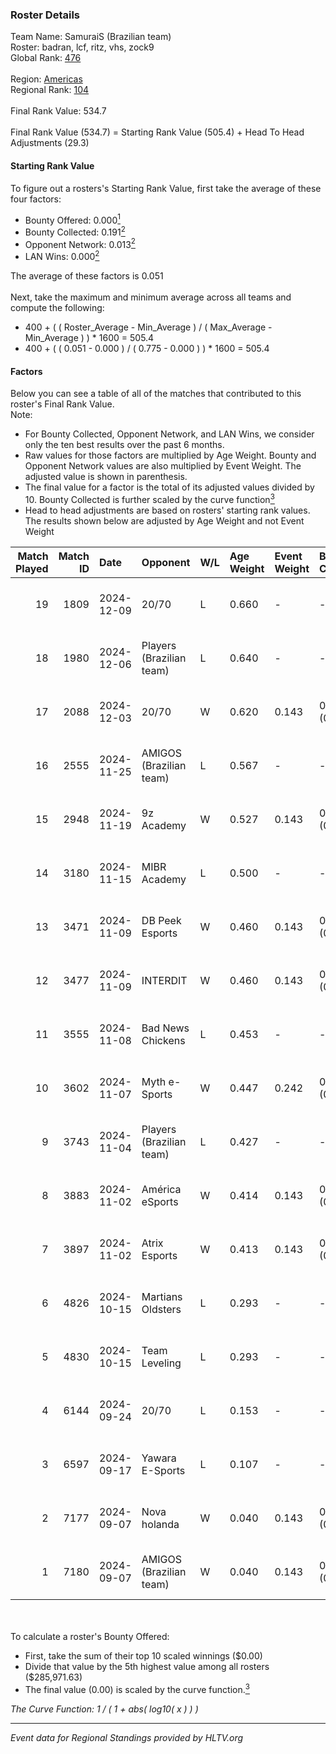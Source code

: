 ### Roster Details<br />
Team Name: SamuraiS (Brazilian team)<br />
Roster: badran, lcf, ritz, vhs, zock9<br />
Global Rank: [476](../../standings_global_2025_02_28.md)<br />
<br />
Region: [Americas]( ../../standings_americas_2025_02_28.md)<br />
Regional Rank: [104]( ../../standings_americas_2025_02_28.md)<br />
<br />
Final Rank Value:  534.7<br />
<br />
Final Rank Value (534.7) = Starting Rank Value (505.4) + Head To Head Adjustments (29.3)<br />

#### Starting Rank Value<br />
To figure out a rosters's Starting Rank Value, first take the average of these four factors:<br />
- Bounty Offered: 0.000[<sup>1</sup>](#table2)
- Bounty Collected: 0.191[<sup>2</sup>](#table1)
- Opponent Network: 0.013[<sup>2</sup>](#table1)
- LAN Wins: 0.000[<sup>2</sup>](#table1)

The average of these factors is 0.051<br />
<br />
Next, take the maximum and minimum average across all teams and compute the following:<br />
- 400 + ( ( Roster_Average - Min_Average ) / ( Max_Average - Min_Average ) ) * 1600 = 505.4
- 400 + ( ( 0.051 - 0.000 ) / ( 0.775 - 0.000 ) ) * 1600 = 505.4


#### Factors<br />
Below you can see a table of all of the matches that contributed to this roster's Final Rank Value.<br />
Note:<br />

- For Bounty Collected, Opponent Network, and LAN Wins, we consider only the ten best results over the past 6 months.
- Raw values for those factors are multiplied by Age Weight. Bounty and Opponent Network values are also multiplied by Event Weight. The adjusted value is shown in parenthesis.
- The final value for a factor is the total of its adjusted values divided by 10. Bounty Collected is further scaled by the curve function[<sup>3</sup>](#curveFunction)
- Head to head adjustments are based on rosters' starting rank values. The results shown below are adjusted by Age Weight and not Event Weight
<span id="table1"></span><br />


| Match Played | Match ID | Date       | Opponent                 | W/L | Age Weight | Event Weight | Bounty Collected | Opponent Network | LAN Wins  | H2H Adj. | Roster                          |
| -: | -: | :- | :- | :- | :- | :- | :- | :- | :- | -: | :- |
|           19 |     1809 | 2024-12-09 | 20/70                    | L   | 0.660      | -            | -                | -                | -         |    -6.92 | badran, lcf, ritz, vhs, zock9   |
|           18 |     1980 | 2024-12-06 | Players (Brazilian team) | L   | 0.640      | -            | -                | -                | -         |    -4.01 | badran, lcf, ritz, vhs, zock9   |
|           17 |     2088 | 2024-12-03 | 20/70                    | W   | 0.620      | 0.143        | 0.002 (0.000)    | 0.313 (0.028)    | 0 (0.000) |    13.04 | badran, lcf, ritz, vhs, zock9   |
|           16 |     2555 | 2024-11-25 | AMIGOS (Brazilian team)  | L   | 0.567      | -            | -                | -                | -         |    -9.51 | flash, k9izer, lcf, ritz, zock9 |
|           15 |     2948 | 2024-11-19 | 9z Academy               | W   | 0.527      | 0.143        | 0.001 (0.000)    | 0.418 (0.031)    | 0 (0.000) |    11.71 | flash, k9izer, lcf, ritz, zock9 |
|           14 |     3180 | 2024-11-15 | MIBR Academy             | L   | 0.500      | -            | -                | -                | -         |    -4.35 | flash, k9izer, lcf, ritz, zock9 |
|           13 |     3471 | 2024-11-09 | DB Peek Esports          | W   | 0.460      | 0.143        | 0.000 (0.000)    | 0.258 (0.017)    | 0 (0.000) |     9.44 | flash, k9izer, lcf, ritz, zock9 |
|           12 |     3477 | 2024-11-09 | INTERDIT                 | W   | 0.460      | 0.143        | 0.000 (0.000)    | 0.171 (0.011)    | 0 (0.000) |     9.41 | flash, k9izer, lcf, ritz, zock9 |
|           11 |     3555 | 2024-11-08 | Bad News Chickens        | L   | 0.453      | -            | -                | -                | -         |    -4.02 | flash, k9izer, lcf, ritz, zock9 |
|           10 |     3602 | 2024-11-07 | Myth e-Sports            | W   | 0.447      | 0.242        | 0.000 (0.000)    | 0.088 (0.009)    | 0 (0.000) |     8.67 | flash, k9izer, lcf, ritz, zock9 |
|            9 |     3743 | 2024-11-04 | Players (Brazilian team) | L   | 0.427      | -            | -                | -                | -         |    -2.58 | flash, k9izer, lcf, ritz, zock9 |
|            8 |     3883 | 2024-11-02 | América eSports          | W   | 0.414      | 0.143        | 0.000 (0.000)    | 0.272 (0.016)    | 0 (0.000) |     8.36 | flash, k9izer, lcf, ritz, zock9 |
|            7 |     3897 | 2024-11-02 | Atrix Esports            | W   | 0.413      | 0.143        | 0.006 (0.000)    | 0.289 (0.017)    | 0 (0.000) |     9.67 | flash, k9izer, lcf, ritz, zock9 |
|            6 |     4826 | 2024-10-15 | Martians Oldsters        | L   | 0.293      | -            | -                | -                | -         |    -4.04 | flash, k9izer, lcf, ritz, zock9 |
|            5 |     4830 | 2024-10-15 | Team Leveling            | L   | 0.293      | -            | -                | -                | -         |    -4.74 | flash, k9izer, lcf, ritz, zock9 |
|            4 |     6144 | 2024-09-24 | 20/70                    | L   | 0.153      | -            | -                | -                | -         |    -1.40 | alwayz, flash, lcf, ritz, zock9 |
|            3 |     6597 | 2024-09-17 | Yawara E-Sports          | L   | 0.107      | -            | -                | -                | -         |    -0.83 | alwayz, flash, lcf, ritz, zock9 |
|            2 |     7177 | 2024-09-07 | Nova holanda             | W   | 0.040      | 0.143        | 0.000 (0.000)    | 0.099 (0.001)    | 0 (0.000) |     0.80 | alwayz, flash, lcf, ritz, zock9 |
|            1 |     7180 | 2024-09-07 | AMIGOS (Brazilian team)  | W   | 0.040      | 0.143        | 0.000 (0.000)    | 0.032 (0.000)    | 0 (0.000) |     0.60 | alwayz, flash, lcf, ritz, zock9 |

<br />
<span id="table2"></span><br />
To calculate a roster's Bounty Offered:<br />

- First, take the sum of their top 10 scaled winnings ($0.00)
- Divide that value by the 5th highest value among all rosters ($285,971.63)
- The final value (0.00) is scaled by the curve function.[<sup>3</sup>](#curveFunction)

<span id="curveFunction"></span>_The Curve Function: 1 / ( 1 + abs( log10( x ) ) )_<br />

---
_Event data for Regional Standings provided by HLTV.org_<br />
